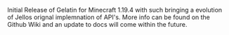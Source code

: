 Initial Release of Gelatin for Minecraft 1.19.4 with such bringing a evolution of Jellos orignal implemnation of API's. More info can be found on the Github Wiki and an update to docs will come within the future.